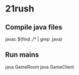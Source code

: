 # 21rush

## Compile java files
javac $(find ./* | grep .java)

## Run mains
java GameRoom
java GameClient

